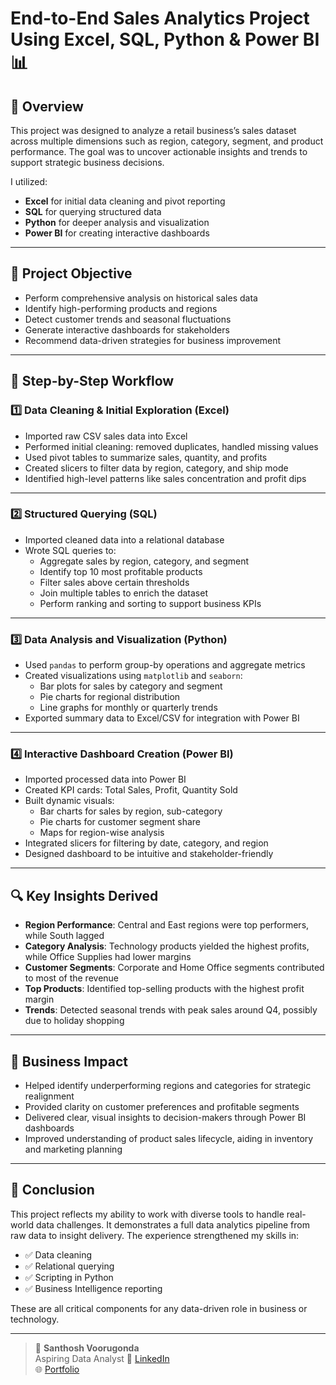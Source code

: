 # End-to-End Sales Analytics Project Using Excel, SQL, Python & Power BI 📊

## 📌 Overview

This project was designed to analyze a retail business’s sales dataset across multiple dimensions such as region, category, segment, and product performance. The goal was to uncover actionable insights and trends to support strategic business decisions.

I utilized:
- **Excel** for initial data cleaning and pivot reporting
- **SQL** for querying structured data
- **Python** for deeper analysis and visualization
- **Power BI** for creating interactive dashboards

---

## 🎯 Project Objective

- Perform comprehensive analysis on historical sales data  
- Identify high-performing products and regions  
- Detect customer trends and seasonal fluctuations  
- Generate interactive dashboards for stakeholders  
- Recommend data-driven strategies for business improvement  

---

## 🔄 Step-by-Step Workflow

### 1️⃣ Data Cleaning & Initial Exploration (Excel)
- Imported raw CSV sales data into Excel  
- Performed initial cleaning: removed duplicates, handled missing values  
- Used pivot tables to summarize sales, quantity, and profits  
- Created slicers to filter data by region, category, and ship mode  
- Identified high-level patterns like sales concentration and profit dips  

---

### 2️⃣ Structured Querying (SQL)
- Imported cleaned data into a relational database  
- Wrote SQL queries to:
  - Aggregate sales by region, category, and segment  
  - Identify top 10 most profitable products  
  - Filter sales above certain thresholds  
  - Join multiple tables to enrich the dataset  
  - Perform ranking and sorting to support business KPIs  

---

### 3️⃣ Data Analysis and Visualization (Python)
- Used `pandas` to perform group-by operations and aggregate metrics  
- Created visualizations using `matplotlib` and `seaborn`:
  - Bar plots for sales by category and segment  
  - Pie charts for regional distribution  
  - Line graphs for monthly or quarterly trends  
- Exported summary data to Excel/CSV for integration with Power BI  

---

### 4️⃣ Interactive Dashboard Creation (Power BI)
- Imported processed data into Power BI  
- Created KPI cards: Total Sales, Profit, Quantity Sold  
- Built dynamic visuals:
  - Bar charts for sales by region, sub-category  
  - Pie charts for customer segment share  
  - Maps for region-wise analysis  
- Integrated slicers for filtering by date, category, and region  
- Designed dashboard to be intuitive and stakeholder-friendly  

---

## 🔍 Key Insights Derived

- **Region Performance**: Central and East regions were top performers, while South lagged  
- **Category Analysis**: Technology products yielded the highest profits, while Office Supplies had lower margins  
- **Customer Segments**: Corporate and Home Office segments contributed to most of the revenue  
- **Top Products**: Identified top-selling products with the highest profit margin  
- **Trends**: Detected seasonal trends with peak sales around Q4, possibly due to holiday shopping  

---

## 💼 Business Impact

- Helped identify underperforming regions and categories for strategic realignment  
- Provided clarity on customer preferences and profitable segments  
- Delivered clear, visual insights to decision-makers through Power BI dashboards  
- Improved understanding of product sales lifecycle, aiding in inventory and marketing planning  

---

## 🧾 Conclusion

This project reflects my ability to work with diverse tools to handle real-world data challenges. It demonstrates a full data analytics pipeline from raw data to insight delivery. The experience strengthened my skills in:

- ✅ Data cleaning  
- ✅ Relational querying  
- ✅ Scripting in Python  
- ✅ Business Intelligence reporting

These are all critical components for any data-driven role in business or technology.

---

> 👤 **Santhosh Voorugonda**  
> Aspiring Data Analyst
> 🔗 [LinkedIn](https://www.linkedin.com/in/santhosh484)  
> 🌐 [Portfolio](https://datascienceportfol.io/santhoshvooru)  

